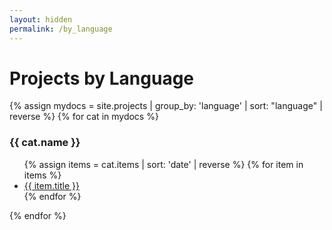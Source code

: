 ```yaml
---
layout: hidden
permalink: /by_language
---
```

# Projects by Language
{% assign mydocs = site.projects | group_by: 'language' | sort: "language" | reverse %}
{% for cat in mydocs %}
<h3>{{ cat.name }}</h3>
  <ul>
      {% assign items = cat.items | sort: 'date' | reverse %}
      {% for item in items %}
        <li><a href="{{ item.url }}">{{ item.title }}</a></li>
      {% endfor %}
  </ul>
{% endfor %}

<br>
